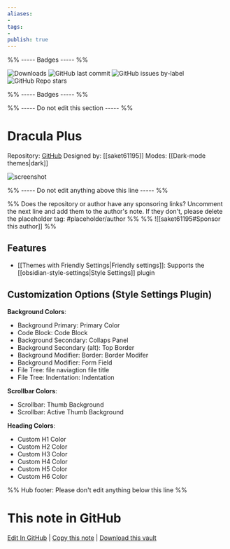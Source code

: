 ```yaml
---
aliases:
- 
tags: 
- 
publish: true
---
```


%% ----- Badges ----- %%

![Downloads](https://img.shields.io/badge/downloads-3403-573E7A?style=for-the-badge&logo=)
![GitHub last commit](https://img.shields.io/github/last-commit/saket61195/Dracula_obsidian_theme?color=573E7A&label=last%20update&logo=github&style=for-the-badge)
![GitHub issues by-label](https://img.shields.io/github/issues/saket61195/Dracula_obsidian_theme/help%20wanted?color=573E7A&logo=github&style=for-the-badge) 
![GitHub Repo stars](https://img.shields.io/github/stars/saket61195/Dracula_obsidian_theme?color=573E7A&logo=github&style=for-the-badge)

%% ----- Badges ----- %%

%% ----- Do not edit this section ----- %%

# Dracula Plus

Repository: [GitHub](https://github.com/saket61195/Dracula_obsidian_theme)
Designed by: [[saket61195]]
Modes: [[Dark-mode themes|dark]]



![screenshot](https://github.com/saket61195/Dracula_obsidian_theme/raw/HEAD/demo1.png)

%% ----- Do not edit anything above this line ----- %% 

%% Does the repository or author have any sponsoring links? Uncomment the next line and add them to the author's note. If they don't, please delete the placeholder tag: #placeholder/author %%
%% ![[saket61195#Sponsor this author]] %%


## Features

- [[Themes with Friendly Settings|Friendly settings]]: Supports the [[obsidian-style-settings|Style Settings]] plugin

## Customization Options (Style Settings Plugin) 

**Background Colors**: 
- Background Primary: Primary Color
- Code Block: Code Block
- Background Secondary: Collaps Panel
- Background Secondary (alt): Top Border
- Background Modifier: Border: Border Modifer
- Background Modifier: Form Field
- File Tree: file naviagtion file title
- File Tree: Indentation: Indentation

**Scrollbar Colors**: 
- Scrollbar: Thumb Background
- Scrollbar: Active Thumb Background

**Heading Colors**: 
- Custom H1 Color
- Custom H2 Color
- Custom H3 Color
- Custom H4 Color
- Custom H5 Color
- Custom H6 Color


%% Hub footer: Please don't edit anything below this line %%

# This note in GitHub

<span class="git-footer">[Edit In GitHub](https://github.dev/obsidian-community/obsidian-hub/blob/main/02%20-%20Community%20Expansions/02.05%20All%20Community%20Expansions/Themes/Dracula%20Plus.md "git-hub-edit-note") | [Copy this note](https://raw.githubusercontent.com/obsidian-community/obsidian-hub/main/02%20-%20Community%20Expansions/02.05%20All%20Community%20Expansions/Themes/Dracula%20Plus.md "git-hub-copy-note") | [Download this vault](https://github.com/obsidian-community/obsidian-hub/archive/refs/heads/main.zip "git-hub-download-vault") </span>

